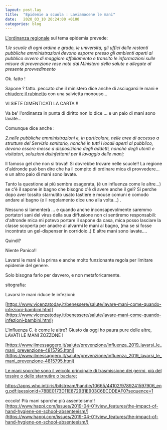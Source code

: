 ```yaml
---
layout: post.lay
title:  "Epidemie a scuola : Laviamocene le mani"
date:   2020_03_10 20:24:00 +0100
categories: blog
---
```


[L'ordinanza regionale]( http://www.regione.lazio.it/binary/rl_main/tbl_documenti/Ordinanza_Z00002_26_02_2020.pdf) sul tema epidemia prevede:

*1.le  scuole  di  ogni  ordine  e  grado,  le  università,  gli  uffici  delle  restanti  pubbliche amministrazioni devono esporre presso gli ambienti aperti al pubblico ovvero di maggiore affollamento e transito le informazioni sulle misure di prevenzione rese note dal Ministero della salute e allegate al presente provvedimento*

Ok. fatto ! 

Sapone ? fatto. peccato che il ministero dice anche di asciugarsi le mani e [chiudere il rubinetto](http://www.salute.gov.it/imgs/C_17_opuscoliPoster_340_allegato.pdf) con una salvietta monouso...

VI SIETE DIMENTICATI LA CARTA !!

Va be' l'ordinanza in punta di diritto non lo dice ... e un paio di mani sono lavate...

Comunque dice anche :


*2.nelle pubbliche amministrazioni e, in particolare, nelle aree di accesso a strutture del Servizio sanitario, nonché in tutti i locali aperti al pubblico, devono essere messe a disposizione degli addetti, nonché degli utenti e visitatori, soluzioni disinfettanti per il lavaggio delle mani;*

Il famoso gel che non si trova!! Si dovrebbe trovare nelle scuole!!
La regione d'aldronde può ben dire che ha il compito di ordinare mica di provvedere... e un altro paio di mani sono lavate.

Tanto la questione ai più sembra esagerata, (è un influenza come le altre...) se c'è il sapone in bagno che bisogno c'è di avere anche il gel?
Si perche dopo aver tossito starnutito usato tastiere e mouse comuni è comodo andare al bagno (e il regolamento dice uno alla volta...) .

Nessuno si lamenterà ... e quando anche inconsapevolmente saremmo portatori sani del virus della sua diffusione non ci sentiremo responsabili: d'altronde mica mi potevo portare il sapone da casa, mica posso lasciare la classe scoperta per anadre al alvarmi le mani al bagno, (ma se si fosse incontrato un gel-dispenser in corridoio..)
E altre mani sono lavate....

Quindi?

Niente Panico!!

Lavarsi le mani è la prima e anche molto funzionante regola per limitare epidemie del genere.

Solo bisogna farlo per davvero, e non metaforicamente.





sitografia:

Lavarsi le mani riduce le infezioni:

[https://www.vicenzatoday.it/benessere/salute/lavare-mani-come-quando-infezioni-bambini.html](https://www.vicenzatoday.it/benessere/salute/lavare-mani-come-quando-infezioni-bambini.html)

L'influenza C. è come le altre? Giusto da oggi ho paura pure delle altre, LAVATI LE MANI ZOZZONE ! 

[https://www.ilmessaggero.it/salute/prevenzione/influenza_2019_lavarsi_le_mani_prevenzione-4815795.html](https://www.ilmessaggero.it/salute/prevenzione/influenza_2019_lavarsi_le_mani_prevenzione-4815795.html)

[Le mani sporche sono il veicolo principale di trasmissione dei germi, più del tossire o dello starnutire o baciare;](https://www.uppa.it/medicina/non-tutti-i-germi-vengono-per-nuocere/)


https://apps.who.int/iris/bitstream/handle/10665/44102/9789241597906_eng.pdf;jsessionid=78BE0173D11E8729B1E903C6ECDDEAF0?sequence=1


eccolo! Più mani sporche più assenteismo!!
[https://www.happi.com/issues/2019-04-01/view_features/the-impact-of-hand-hygiene-on-school-absenteeism/](https://www.happi.com/issues/2019-04-01/view_features/the-impact-of-hand-hygiene-on-school-absenteeism/)








